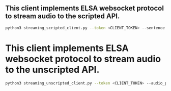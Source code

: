 
## This client implements ELSA websocket protocol to stream audio to the scripted API.

````bash
python3 streaming_scripted_client.py --token <CLIENT_TOKEN> --sentence "pizza party" --audio_path pizza_party.wav
````

# This client implements ELSA websocket protocol to stream audio to the unscripted API.

````bash
python3 streaming_unscripted_client.py --token <CLIENT_TOKEN> --audio_path pizza_party.wav --return_json
````
